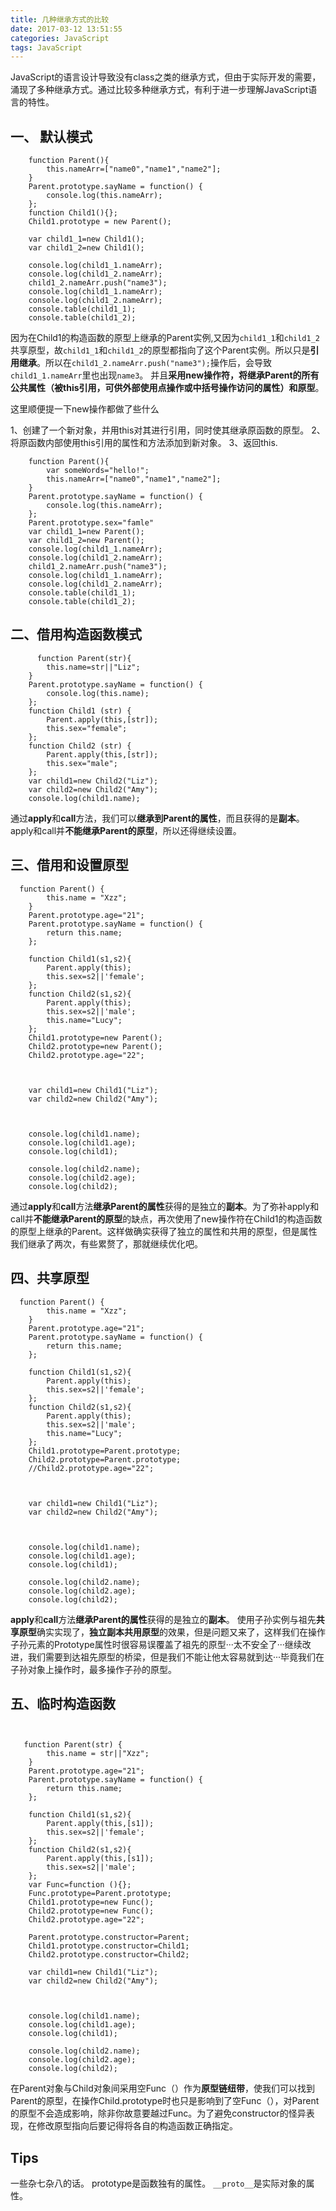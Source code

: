 ```yaml
---
title: 几种继承方式的比较
date: 2017-03-12 13:51:55
categories: JavaScript
tags: JavaScript
---
```


JavaScript的语言设计导致没有class之类的继承方式，但由于实际开发的需要，涌现了多种继承方式。通过比较多种继承方式，有利于进一步理解JavaScript语言的特性。
<!--more-->

## 一、 默认模式 ##

```
    function Parent(){
    	this.nameArr=["name0","name1","name2"];
    }
    Parent.prototype.sayName = function() {
    	console.log(this.nameArr);
    };
    function Child1(){};
    Child1.prototype = new Parent();

    var child1_1=new Child1();
    var child1_2=new Child1();

    console.log(child1_1.nameArr);
    console.log(child1_2.nameArr);
    child1_2.nameArr.push("name3");
    console.log(child1_1.nameArr);
    console.log(child1_2.nameArr);
    console.table(child1_1);
    console.table(child1_2);
```

因为在Child1的构造函数的原型上继承的Parent实例,又因为`child1_1`和`child1_2` 共享原型，故`child1_1`和`child1_2`的原型都指向了这个Parent实例。所以只是**引用继承**。所以在`child1_2.nameArr.push("name3");`操作后，会导致`child1_1.nameArr`里也出现`name3`。
并且**采用new操作符，将继承Parent的所有公共属性（被this引用，可供外部使用点操作或中括号操作访问的属性）和原型**。

这里顺便提一下new操作都做了些什么

1、创建了一个新对象，并用this对其进行引用，同时使其继承原函数的原型。
2、将原函数内部使用this引用的属性和方法添加到新对象。
3、返回this.

```
    function Parent(){
        var someWords="hello!";
        this.nameArr=["name0","name1","name2"];
    }
    Parent.prototype.sayName = function() {
        console.log(this.nameArr);
    };
    Parent.prototype.sex="famle"
    var child1_1=new Parent();
    var child1_2=new Parent();
    console.log(child1_1.nameArr);
    console.log(child1_2.nameArr);
    child1_2.nameArr.push("name3");
    console.log(child1_1.nameArr);
    console.log(child1_2.nameArr);
    console.table(child1_1);
    console.table(child1_2);
```


## 二、借用构造函数模式 ##

```
	  function Parent(str){
        this.name=str||"Liz";
    }
    Parent.prototype.sayName = function() {
        console.log(this.name);
    };
    function Child1 (str) {
        Parent.apply(this,[str]);
        this.sex="female";
    };
    function Child2 (str) {
        Parent.apply(this,[str]);
        this.sex="male";
    };
    var child1=new Child2("Liz");
    var child2=new Child2("Amy");
    console.log(child1.name);

```

通过**apply**和**call**方法，我们可以**继承到Parent的属性**，而且获得的是**副本**。apply和call并**不能继承Parent的原型**，所以还得继续设置。



## 三、借用和设置原型 ##


```
  function Parent() {
        this.name = "Xzz";
    }
    Parent.prototype.age="21";
    Parent.prototype.sayName = function() {
        return this.name;
    };

    function Child1(s1,s2){
        Parent.apply(this);
        this.sex=s2||'female';
    };
    function Child2(s1,s2){
        Parent.apply(this);
        this.sex=s2||'male';
        this.name="Lucy";
    };
    Child1.prototype=new Parent();
    Child2.prototype=new Parent();
    Child2.prototype.age="22";
    


    var child1=new Child1("Liz");
    var child2=new Child2("Amy");

    

    console.log(child1.name);
    console.log(child1.age);
    console.log(child1);    

    console.log(child2.name);
    console.log(child2.age);
    console.log(child2);
```

通过**apply**和**call**方法**继承Parent的属性**获得的是独立的**副本**。为了弥补apply和call并**不能继承Parent的原型**的缺点，再次使用了new操作符在Child1的构造函数的原型上继承的Parent。这样做确实获得了独立的属性和共用的原型，但是属性我们继承了两次，有些累赘了，那就继续优化吧。



## 四、共享原型 ##

```
  function Parent() {
        this.name = "Xzz";
    }
    Parent.prototype.age="21";
    Parent.prototype.sayName = function() {
        return this.name;
    };

    function Child1(s1,s2){
        Parent.apply(this);
        this.sex=s2||'female';
    };
    function Child2(s1,s2){
        Parent.apply(this);
        this.sex=s2||'male';
        this.name="Lucy";
    };
    Child1.prototype=Parent.prototype;
    Child2.prototype=Parent.prototype;
    //Child2.prototype.age="22";
    


    var child1=new Child1("Liz");
    var child2=new Child2("Amy");

    

    console.log(child1.name);
    console.log(child1.age);
    console.log(child1);    

    console.log(child2.name);
    console.log(child2.age);
    console.log(child2);
```
**apply**和**call**方法**继承Parent的属性**获得的是独立的**副本**。
使用子孙实例与祖先**共享原型**确实实现了，**独立副本共用原型**的效果，但是问题又来了，这样我们在操作子孙元素的Prototype属性时很容易误覆盖了祖先的原型···太不安全了···继续改进，我们需要到达祖先原型的桥梁，但是我们不能让他太容易就到达···毕竟我们在子孙对象上操作时，最多操作子孙的原型。



## 五、临时构造函数 ##

```

 
   function Parent(str) {
        this.name = str||"Xzz";
    }
    Parent.prototype.age="21";
    Parent.prototype.sayName = function() {
        return this.name;
    };

    function Child1(s1,s2){
        Parent.apply(this,[s1]);
        this.sex=s2||'female';
    };
    function Child2(s1,s2){
        Parent.apply(this,[s1]);
        this.sex=s2||'male';
    };
    var Func=function (){};
    Func.prototype=Parent.prototype;
    Child1.prototype=new Func();
    Child2.prototype=new Func();
    Child2.prototype.age="22";

    Parent.prototype.constructor=Parent;
    Child1.prototype.constructor=Child1;
    Child2.prototype.constructor=Child2;

    var child1=new Child1("Liz");
    var child2=new Child2("Amy");

    

    console.log(child1.name);
    console.log(child1.age);
    console.log(child1);    

    console.log(child2.name);
    console.log(child2.age);
    console.log(child2);

```

在Parent对象与Child对象间采用空Func（）作为**原型链纽带**，使我们可以找到Parent的原型，在操作Child.prototype时也只是影响到了空Func（），对Parent的原型不会造成影响，除非你故意要越过Func。为了避免constructor的怪异表现，在修改原型指向后要记得将各自的构造函数正确指定。



## Tips ##

一些杂七杂八的话。
prototype是函数独有的属性。
`__proto__`是实际对象的属性。

